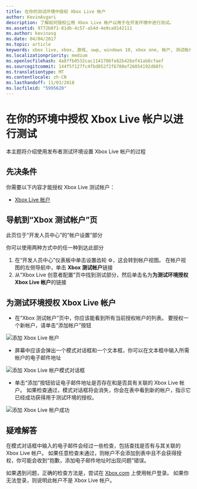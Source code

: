 ```yaml
---
title: 在你的测试环境中授权 Xbox Live 帐户
author: KevinAsgari
description: 了解如何授权公用 Xbox Live 帐户以用于在开发环境中进行测试。
ms.assetid: 9772b8f1-81db-4c57-a54d-4e9ca9142111
ms.author: kevinasg
ms.date: 04/04/2017
ms.topic: article
keywords: xbox live, xbox, 游戏, uwp, windows 10, xbox one, 帐户, 测试帐户
ms.localizationpriority: medium
ms.openlocfilehash: 4a8ffb0532cac1141706fe82b426ef41ab8cfaef
ms.sourcegitcommit: 144f5f127fc4fbd852f2f6780ef26054192d68fc
ms.translationtype: MT
ms.contentlocale: zh-CN
ms.lasthandoff: 11/03/2018
ms.locfileid: "5995620"
---
```

# <a name="authorize-xbox-live-accounts-for-testing-in-your-environment"></a>在你的环境中授权 Xbox Live 帐户以进行测试

本主题将介绍使用发布者测试环境设置 Xbox Live 帐户的过程

## <a name="prerequisites"></a>先决条件

你需要以下内容才能授权 Xbox Live 测试帐户：

* [Xbox Live 帐户](https://support.xbox.com/browse/my-account/manage-account/Create%20account)

## <a name="navigate-to-the-xbox-test-account-page"></a>导航到“Xbox 测试帐户”页
此页位于“开发人员中心”的“帐户设置”部分

你可以使用两种方式中的任一种到达此部分

1. 在“开发人员中心”仪表板中单击设置齿轮 ⚙️，这会转到帐户视图。 在帐户视图的左侧导航中，单击 **Xbox 测试帐户**链接
2. 从“Xbox Live 创意者配置”页中找到测试部分，然后单击名为**为测试环境授权 Xbox Live 帐户**的链接


## <a name="authorize-an-xbox-live-account-for-your-test-environment"></a>为测试环境授权 Xbox Live 帐户

* 在“Xbox 测试帐户”页中，你应该能看到所有当前授权帐户的列表。 要授权一个新帐户，请单击“添加帐户”按钮

![添加 Xbox Live 帐户](../images/creators_udc/add_test_account.png)

* 屏幕中应该会弹出一个模式对话框和一个文本框，你可以在文本框中输入所需帐户的电子邮件地址

![添加 Xbox Live 帐户模式对话框](../images/creators_udc/add_test_account_modal.png)

* 单击“添加”按钮验证电子邮件地址是否存在和是否具有关联的 Xbox Live 帐户。 如果检查通过，模式对话框将会消失，你会在表中看到新的帐户，指示它已经成功获得用于测试环境的授权。

![添加 Xbox Live 帐户成功](../images/creators_udc/add_test_account_success.png)

## <a name="troubleshooting"></a>疑难解答

在模式对话框中输入的电子邮件会经过一些检查，包括查找是否有与其关联的 Xbox Live 帐户。 如果任意检查未通过，则帐户不会添加到表中且不会获得授权，你可能会收到“抱歉，添加电子邮件地址时出现问题”错误。

如果遇到问题，正确的检查方法是，尝试在 [Xbox.com](http://www.xbox.com/live/) 上使用帐户登录。 如果你无法登录，则说明此帐户不是 Xbox Live 帐户。
